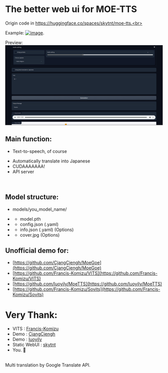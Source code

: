 # The better web ui for MOE-TTS
Origin code in https://huggingface.co/spaces/skytnt/moe-tts.<br>

Example: [![image](https://colab.research.google.com/assets/colab-badge.svg)](https://colab.research.google.com/drive/1oNJiT_e19E3GOprrcSP00gJN_0ZSBERV?usp=sharing).
<br>

Preview:<br>
![](preview.png)

## Main function:<br>
+ Text-to-speech, of course
- Automatically translate into Japanese
- CUDAAAAAAA! 
- API server
<br>

## Model structure:<br>
+ models/you_model_name/
- - model.pth
- - config.json (.yaml)
- - info.json (.yaml) (Options)
- - cover.jpg (Options)

## Unofficial demo for:
- [https://github.com/CjangCjengh/MoeGoe](https://github.com/CjangCjengh/MoeGoe)
- [https://github.com/Francis-Komizu/VITS](https://github.com/Francis-Komizu/VITS)
- [https://github.com/luoyily/MoeTTS](https://github.com/luoyily/MoeTTS)
- [https://github.com/Francis-Komizu/Sovits](https://github.com/Francis-Komizu/Sovits) <br>

# Very Thank:
- VITS : [Francis-Komizu](https://github.com/Francis-Komizu/VITS)
- Demo : [CjangCjengh](https://github.com/CjangCjengh/MoeGoe)
- Demo : [luoyily](https://github.com/luoyily/MoeTTS)
- Static WebUI : [skytnt](https://huggingface.co/spaces/skytnt/moe-tts)
- You. 🫵
<br>
Multi translation by Google Translate API.
